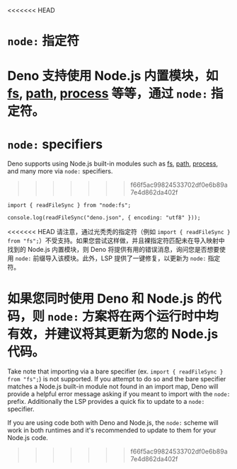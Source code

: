 <<<<<<< HEAD
# `node:` 指定符

Deno 支持使用 Node.js 内置模块，如
[fs](https://nodejs.org/api/fs.html#file-system),
[path](https://nodejs.org/api/path.html#path),
[process](https://nodejs.org/api/process.html#process) 等等，通过 `node:`
指定符。
=======
# `node:` specifiers

Deno supports using Node.js built-in modules such as
[fs](https://nodejs.org/api/fs.html#file-system),
[path](https://nodejs.org/api/path.html#path),
[process](https://nodejs.org/api/process.html#process), and many more via
`node:` specifiers.
>>>>>>> f66f5ac99824533702df0e6b89a7e4d862da402f

```ts, ignore
import { readFileSync } from "node:fs";

console.log(readFileSync("deno.json", { encoding: "utf8" }));
```

<<<<<<< HEAD
请注意，通过光秃秃的指定符（例如
`import { readFileSync } from "fs";`）不受支持。如果您尝试这样做，并且裸指定符匹配未在导入映射中找到的
Node.js 内置模块，则 Deno 将提供有用的错误消息，询问您是否想要使用 `node:`
前缀导入该模块。此外，LSP 提供了一键修复，以更新为 `node:` 指定符。

如果您同时使用 Deno 和 Node.js 的代码，则 `node:`
方案将在两个运行时中均有效，并建议将其更新为您的 Node.js 代码。
=======
Take note that importing via a bare specifier (ex.
`import { readFileSync } from "fs";`) is not supported. If you attempt to do so
and the bare specifier matches a Node.js built-in module not found in an import
map, Deno will provide a helpful error message asking if you meant to import
with the `node:` prefix. Additionally the LSP provides a quick fix to update to
a `node:` specifier.

If you are using code both with Deno and Node.js, the `node:` scheme will work
in both runtimes and it's recommended to update to them for your Node.js code.
>>>>>>> f66f5ac99824533702df0e6b89a7e4d862da402f
